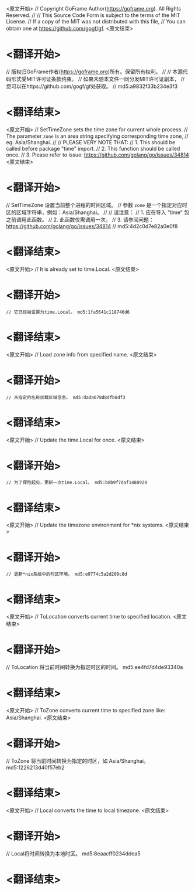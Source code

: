 
<原文开始>
// Copyright GoFrame Author(https://goframe.org). All Rights Reserved.
//
// This Source Code Form is subject to the terms of the MIT License.
// If a copy of the MIT was not distributed with this file,
// You can obtain one at https://github.com/gogf/gf.
<原文结束>

# <翻译开始>
// 版权归GoFrame作者(https://goframe.org)所有。保留所有权利。
//
// 本源代码形式受MIT许可证条款约束。
// 如果未随本文件一同分发MIT许可证副本，
// 您可以在https://github.com/gogf/gf处获取。
// md5:a9832f33b234e3f3
# <翻译结束>


<原文开始>
// SetTimeZone sets the time zone for current whole process.
// The parameter `zone` is an area string specifying corresponding time zone,
// eg: Asia/Shanghai.
//
// PLEASE VERY NOTE THAT:
// 1. This should be called before package "time" import.
// 2. This function should be called once.
// 3. Please refer to issue: https://github.com/golang/go/issues/34814
<原文结束>

# <翻译开始>
// SetTimeZone 设置当前整个进程的时间区域。
// 参数 `zone` 是一个指定对应时区的区域字符串，例如：Asia/Shanghai。
// 
// 请注意：
// 1. 应在导入 "time" 包之前调用此函数。
// 2. 此函数仅需调用一次。
// 3. 请参阅问题：https://github.com/golang/go/issues/34814
// md5:4d2c0d7e82a0e0f8
# <翻译结束>


<原文开始>
// It is already set to time.Local.
<原文结束>

# <翻译开始>
	// 它已经被设置为time.Local。 md5:1fa5641c118746d6
# <翻译结束>


<原文开始>
// Load zone info from specified name.
<原文结束>

# <翻译开始>
	// 从指定的名称加载区域信息。 md5:dada678d8dfb8df3
# <翻译结束>


<原文开始>
// Update the time.Local for once.
<原文结束>

# <翻译开始>
	// 为了保险起见，更新一次time.Local。 md5:b8b9f7daf1488924
# <翻译结束>


<原文开始>
// Update the timezone environment for *nix systems.
<原文结束>

# <翻译开始>
	// 更新*nix系统中的时区环境。 md5:e9774c5a2d209c8d
# <翻译结束>


<原文开始>
// ToLocation converts current time to specified location.
<原文结束>

# <翻译开始>
// ToLocation 将当前时间转换为指定时区的时间。 md5:ee4fd7d4de93340a
# <翻译结束>


<原文开始>
// ToZone converts current time to specified zone like: Asia/Shanghai.
<原文结束>

# <翻译开始>
// ToZone 将当前时间转换为指定的时区，如 Asia/Shanghai。 md5:1226213d40f57eb2
# <翻译结束>


<原文开始>
// Local converts the time to local timezone.
<原文结束>

# <翻译开始>
// Local将时间转换为本地时区。 md5:8eaacff0234ddea5
# <翻译结束>

